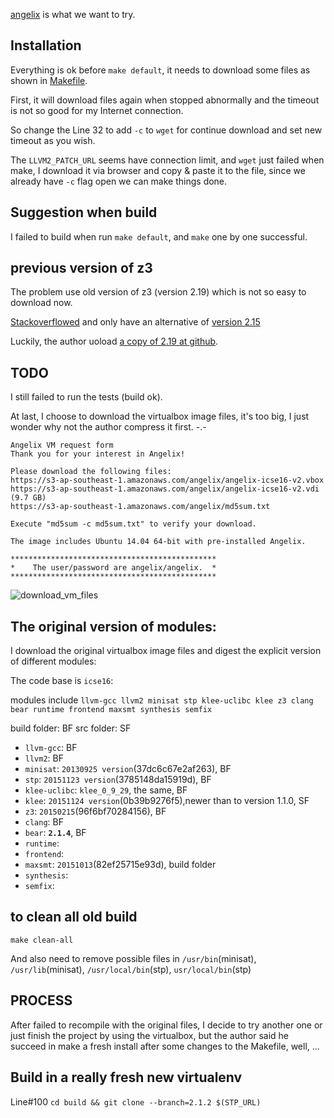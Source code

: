 [angelix](https://github.com/mechtaev/angelix) is what we want to try.

## Installation

Everything is ok before `make default`, it needs to download some files as shown in [Makefile](https://github.com/mechtaev/angelix/blob/master/Makefile).

First, it will download files again when stopped abnormally and the timeout is not so good for my Internet connection.

So change the Line 32 to add `-c` to `wget` for continue download and set new timeout as you wish.

The `LLVM2_PATCH_URL` seems have connection limit, and `wget` just failed when make, I download it via browser and copy & paste it to the file, since we already have `-c` flag open we can make things done.

## Suggestion when build

I failed to build when run `make default`, and `make` one by one successful.

## previous version of z3

The problem use old version of z3 (version 2.19) which is not so easy to download now.

[Stackoverflowed](http://stackoverflow.com/questions/39893529/previous-version-of-z3-for-windows) and only have an alternative of [version 2.15](https://polybox.ethz.ch/index.php/s/r9sTrXWKm5nwzsi)

Luckily, the author uoload [a copy of 2.19 at github](https://github.com/Z3Prover/bin/raw/master/legacy/z3-2.19.tar.gz).

## TODO

I still failed to run the tests (build ok).

At last, I choose to download the virtualbox image files, it's too big, I just wonder why not the author compress it first. -.-

```
Angelix VM request form
Thank you for your interest in Angelix!

Please download the following files:
https://s3-ap-southeast-1.amazonaws.com/angelix/angelix-icse16-v2.vbox
https://s3-ap-southeast-1.amazonaws.com/angelix/angelix-icse16-v2.vdi (9.7 GB)
https://s3-ap-southeast-1.amazonaws.com/angelix/md5sum.txt

Execute "md5sum -c md5sum.txt" to verify your download.

The image includes Ubuntu 14.04 64-bit with pre-installed Angelix.

**********************************************
*    The user/password are angelix/angelix.  *
**********************************************
```

![download_vm_files](download_vm_files.png)


## The original version of modules:

I download the original virtualbox image files and digest the explicit version of different modules:

The code base is `icse16`:

modules include `llvm-gcc llvm2 minisat stp klee-uclibc klee z3 clang bear runtime frontend maxsmt synthesis semfix`


build folder: BF
src folder: SF

* `llvm-gcc`:   BF
* `llvm2`:      BF
* `minisat`:    `20130925 version`(37dc6c67e2af263), BF
* `stp`:        `20151123 version`(3785148da15919d), BF
* `klee-uclibc`: `klee_0_9_29`, the same, BF
* `klee`: `20151124 version`(0b39b9276f5),newer than to version 1.1.0, SF
* `z3`: `20150215`(96f6bf70284156), BF
* `clang`:      BF
* `bear`: **`2.1.4`**, BF
* `runtime`:
* `frontend`:
* `maxsmt`: `20151013`(82ef25715e93d), build folder
* `synthesis`:
* `semfix`:


## to clean all old build

```
make clean-all
```

And also need to remove possible files in `/usr/bin`(minisat), `/usr/lib`(minisat), `/usr/local/bin`(stp), `usr/local/bin`(stp)


## PROCESS

After failed to recompile with the original files, I decide to try another one or just finish the project by using the virtualbox, but the author said he succeed in make a fresh install after some changes to the Makefile, well, ...



## Build in a really fresh new virtualenv

Line#100 `cd build && git clone --branch=2.1.2 $(STP_URL)`
